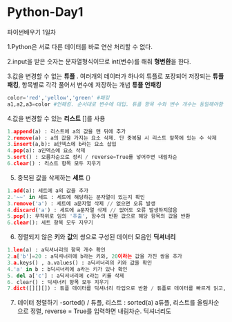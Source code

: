 # Python-Day1
파이썬배우기 1일차

1.Python은 서로 다른 데이터를 바로 연산 처리할 수 없다. 

2.input을 받은 숫자는 문자열형식이므로 int(변수)를 해줘 **형변환**을 한다.

3.값을 변경할 수 없는 **튜플** . 여러개의 데이터가 하나의 튜플로 포장되어 저장되는 **튜플 패킹**, 항목별로 각각 풀어서 변수에 저장하는 개념 **튜플 언패킹** 
```python
color='red','yellow','green' #패킹
a1,a2,a3=color #언패킹. 순서대로 변수에 대입. 튜플 항목 수와 변수 개수는 동일해야함 

```
4.값을 변경할 수 있는 **리스트** []를 사용
```python
1.append(a) : 리스트에 a의 값을 맨 뒤에 추가
2.remove(a) : a의 값을 가지는 요소 삭제. 단 중복될 시 리스트 앞쪽에 있는 수 삭제
3.insert(a,b): a인덱스에 b라는 요소 삽입
4.pop(a): a인덱스에 요소 삭제
5.sort() : 오름차순으로 정리 / reverse=True를 넣어주면 내림차순
6.clear() : 리스트 항목 모두 지우기
```

5. 중복된 값을 삭제하는 **세트** {} 
```python
1.add(a): 세트에 a의 값을 추가
2.'~~' in 세트 : 세트에 해당하는 문자열이 있는지 확인
3.remove('a') : 세트에 a문자열 삭제 // 없으면 오류 발생
4.discard('a') : 세트에 a문자열 삭제 // 없어도 오류 발생하지않음
5.pop(): 무작위로 임의 '추출', 함수의 반환 값으로 해당 항목의 값을 반환
6.clear(): 세트 항목 모두 지우기
```

6. 정렬되지 않은 **키**와 **값**의 쌍으로 구성된 데이터 모음인 **딕셔너리**
```python
1.len(a) : a딕셔너리의 항목 개수 확인
2.a['b']=20 : a딕셔너리에 b라는 키와, 20이라는 값을 가진 쌍을 추가
3.a.keys() , a.values() : a딕셔너리의 키와 값을 확인
4.'a' in b : b딕셔너리에 a라는 키가 있나 확인
5. del a['c'] : a딕셔너리에 c라는 키를 삭제
6. clear() : 딕셔너리 항목 모두 지우기
7.dict([][][]) : 튜플 데이터를 딕셔너리 타입으로 반환 / 튜플로 데이터를 빠르게 읽고, 보기 편하게 딕셔너리로 변환 
```

7. 데이터 정렬하기 -sorted() / 튜플, 리스트 : sorted(a) a튜플, 리스트를 올림차순으로 정렬, reverse = True를 입력하면 내림차순. 딕셔너리도 
